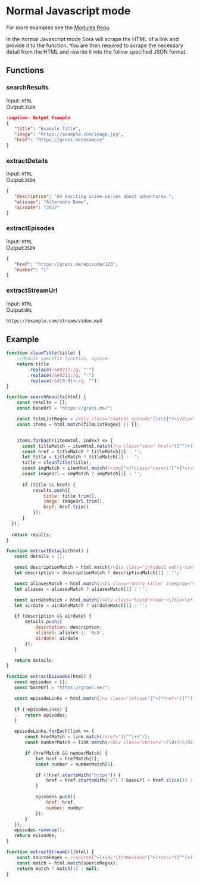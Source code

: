 # Normal Javascript mode

For more examples see the [Modules Repo](https://github.com/50n50/sources)

In the normal Javascript mode Sora will scrape the HTML of a link and provide it to the function. You are then required to scrape the necessary detail from the HTML and rewrite it into the follow specified JSON format.


## Functions

### searchResults
Input: `HTML` \
Output:`JSON`

```json
:caption: Output Example
{
   "title": "Example Title",
   "image": "https://example.com/image.jpg",
   "href": "https://grani.me/example"
}
```

### extractDetails
Input: `HTML` \
Output:`JSON`

```json
{
   "description": "An exciting anime series about adventures.",
   "aliases": "Alternate Name",
   "airdate": "2022"
}
```

### extractEpisodes
Input: `HTML` \
Output:`JSON`

```json
{
   "href": "https://grani.me/episode/123",
   "number": "1"
}
```

### extractStreamUrl
Input: `HTML` \
Output:`URL`

```txt
https://example.com/stream/video.mp4
```

## Example

```javascript 
function cleanTitle(title) {
    //Module specefic function, ignore
    return title
        .replace(/&#8217;/g, "'")  
        .replace(/&#8211;/g, "-")  
        .replace(/&#[0-9]+;/g, ""); 
}

function searchResults(html) {
    const results = [];
    const baseUrl = "https://grani.me/";

    const filmListRegex = /<div class="content_episode"[\s\S]*?<\/div>\s*<\/div>\s*<\/div>/g;
    const items = html.match(filmListRegex) || [];


    items.forEach((itemHtml, index) => {
      const titleMatch = itemHtml.match(/<a class="cona" href="([^"]+)">([^<]+)<\/a>/);
      const href = titleMatch ? titleMatch[1] : '';
      let title = titleMatch ? titleMatch[2] : '';  
      title = cleanTitle(title);
      const imgMatch = itemHtml.match(/<img[^>]*class="coveri"[^>]*src="([^"]+)"[^>]*>/);
      const imageUrl = imgMatch ? imgMatch[1] : '';
      
      if (title && href) {
          results.push({
              title: title.trim(),
              image: imageUrl.trim(),
              href: href.trim()
          });
      }
  });
  
  return results;
}

function extractDetails(html) {
   const details = [];

   const descriptionMatch = html.match(/<div class="infodes2 entry-content entry-content-single" itemprop="description">[\s\S]*?<p>([\s\S]*?)<\/p>/);
   let description = descriptionMatch ? descriptionMatch[1] : '';

   const aliasesMatch = html.match(/<h1 class="entry-title" itemprop="name""([^"]+)">/);
   let aliases = aliasesMatch ? aliasesMatch[1] : '';

   const airdateMatch = html.match(/<div class="textd">Year:<\/div>\s*<div class="textc">([^<]+)<\/div>/);
   let airdate = airdateMatch ? airdateMatch[1] : '';

   if (description && airdate) {
       details.push({
           description: description,
           aliases: aliases || 'N/A',
           airdate: airdate
       });
   }

   return details;
}

function extractEpisodes(html) {
   const episodes = [];
   const baseUrl = "https://grani.me/";

   const episodeLinks = html.match(/<a class="infovan"[^>]*href="([^"]+)"[\s\S]*?<div class="centerv">(\d+)<\/div>/g);
   
   if (!episodeLinks) {
       return episodes;
   }

   episodeLinks.forEach(link => {
       const hrefMatch = link.match(/href="([^"]+)"/);
       const numberMatch = link.match(/<div class="centerv">(\d+)<\/div>/);

       if (hrefMatch && numberMatch) {
           let href = hrefMatch[1];
           const number = numberMatch[1];

           if (!href.startsWith("https")) {
               href = href.startsWith("/") ? baseUrl + href.slice(1) : baseUrl + href;
           }

           episodes.push({
               href: href,
               number: number
           });
       }
   });
   episodes.reverse();
   return episodes;
}

function extractStreamUrl(html) {
    const sourceRegex = /<source[^>]+id="iframevideo"[^>]+src="([^"]+)"/;
    const match = html.match(sourceRegex);
    return match ? match[1] : null;
}

```